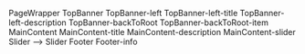 
PageWrapper
    TopBanner
        TopBanner-left
            TopBanner-left-title
            TopBanner-left-description
        TopBanner-backToRoot
            TopBanner-backToRoot-item
    MainContent
        MainContent-title
        MainContent-description
        MainContent-slider Slider
        --> Slider
    Footer
        Footer-info